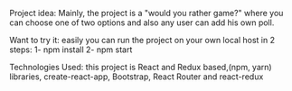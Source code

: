 Project idea:
Mainly, the project is a "would you rather game?" where you can choose one of two options and also any user can add his own poll.

Want to try it:
easily you can run the project on your own local host in 2 steps:
1- npm install
2- npm start


Technologies Used:
this project is React and Redux based,(npm, yarn) libraries, create-react-app, Bootstrap, React Router and react-redux
